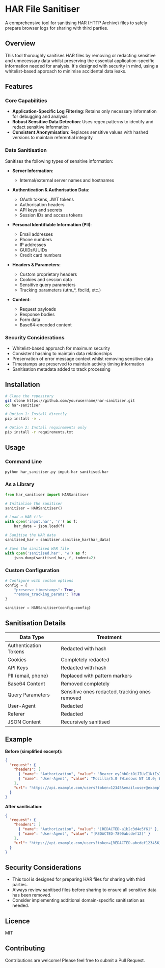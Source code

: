 # HAR File Sanitiser

A comprehensive tool for sanitising HAR (HTTP Archive) files to safely prepare browser logs for sharing with third parties.

## Overview

This tool thoroughly sanitises HAR files by removing or redacting sensitive and unnecessary data whilst preserving the essential application-specific information needed for analysis. It's designed with security in mind, using a whitelist-based approach to minimise accidental data leaks.

## Features

### Core Capabilities

- **Application-Specific Log Filtering**: Retains only necessary information for debugging and analysis
- **Robust Sensitive Data Detection**: Uses regex patterns to identify and redact sensitive information
- **Consistent Anonymisation**: Replaces sensitive values with hashed versions to maintain referential integrity

### Data Sanitisation

Sanitises the following types of sensitive information:

- **Server Information**:
  - Internal/external server names and hostnames

- **Authentication & Authorisation Data**:
  - OAuth tokens, JWT tokens
  - Authorisation headers
  - API keys and secrets
  - Session IDs and access tokens

- **Personal Identifiable Information (PII)**:
  - Email addresses
  - Phone numbers
  - IP addresses
  - GUIDs/UUIDs
  - Credit card numbers

- **Headers & Parameters**:
  - Custom proprietary headers
  - Cookies and session data
  - Sensitive query parameters
  - Tracking parameters (utm_*, fbclid, etc.)

- **Content**:
  - Request payloads
  - Response bodies
  - Form data
  - Base64-encoded content

### Security Considerations

- Whitelist-based approach for maximum security
- Consistent hashing to maintain data relationships
- Preservation of error message context whilst removing sensitive data
- Timestamps are preserved to maintain activity timing information
- Sanitisation metadata added to track processing

## Installation

```bash
# Clone the repository
git clone https://github.com/yourusername/har-sanitiser.git
cd har-sanitiser

# Option 1: Install directly
pip install -e .

# Option 2: Install requirements only
pip install -r requirements.txt
```

## Usage

### Command Line

```bash
python har_sanitiser.py input.har sanitised.har
```

### As a Library

```python
from har_sanitiser import HARSanitiser

# Initialise the sanitiser
sanitiser = HARSanitiser()

# Load a HAR file
with open('input.har', 'r') as f:
    har_data = json.load(f)

# Sanitise the HAR data
sanitised_har = sanitiser.sanitise_har(har_data)

# Save the sanitised HAR file
with open('sanitised.har', 'w') as f:
    json.dump(sanitised_har, f, indent=2)
```

### Custom Configuration

```python
# Configure with custom options
config = {
    "preserve_timestamps": True,
    "remove_tracking_params": True
}

sanitiser = HARSanitiser(config=config)
```

## Sanitisation Details

| Data Type | Treatment |
|-----------|-----------|
| Authentication Tokens | Redacted with hash |
| Cookies | Completely redacted |
| API Keys | Redacted with hash |
| PII (email, phone) | Replaced with pattern markers |
| Base64 Content | Removed completely |
| Query Parameters | Sensitive ones redacted, tracking ones removed |
| User-Agent | Redacted |
| Referer | Redacted |
| JSON Content | Recursively sanitised |

## Example

**Before (simplified excerpt):**
```json
{
  "request": {
    "headers": [
      { "name": "Authorization", "value": "Bearer eyJhbGciOiJIUzI1NiIsInR5cCI6IkpXVCJ9..." },
      { "name": "User-Agent", "value": "Mozilla/5.0 (Windows NT 10.0; Win64; x64)..." }
    ],
    "url": "https://api.example.com/users?token=12345&email=user@example.com"
  }
}
```

**After sanitisation:**
```json
{
  "request": {
    "headers": [
      { "name": "Authorization", "value": "[REDACTED-a1b2c3d4e5f6]" },
      { "name": "User-Agent", "value": "[REDACTED-7890abcdef12]" }
    ],
    "url": "https://api.example.com/users?token=[REDACTED-abcdef123456]&email=[REDACTED-email]"
  }
}
```

## Security Considerations

- This tool is designed for preparing HAR files for sharing with third parties.
- Always review sanitised files before sharing to ensure all sensitive data has been removed.
- Consider implementing additional domain-specific sanitisation as needed.

## Licence

MIT

## Contributing

Contributions are welcome! Please feel free to submit a Pull Request.
